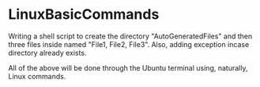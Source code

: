 # LinuxBasicCommands

Writing a shell script to create the directory "AutoGeneratedFiles" and then three files inside named "File1, File2, File3".  Also, adding exception incase directory already exists.

All of the above will be done through the Ubuntu terminal using, naturally, Linux commands.
